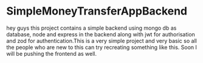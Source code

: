# SimpleMoneyTransferAppBackend
hey guys this project contains a simple backend using mongo db as database, node and express in the backend along with jwt for authorisation and zod for authentication.This is a very simple project and very basic so all the people who are new to this can try recreating something like this. Soon I will be pushing the frontend as well.

